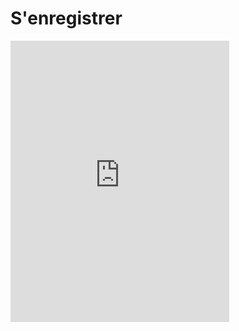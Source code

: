 # S'enregistrer

<!-- MACRO{snippet|debug=false|ignoreDownloadError=false|verbatim=false|file=src/site/resources/fragments/breadcrum.snippet.html} -->

<iframe id="haWidget" allowtransparency="true" src="https://www.helloasso.com/associations/bjpc/evenements/paris-jug-s-java-day-2024/widget-vignette" style="width: 350px; height: 450px; border: none;"></iframe>

<!--
Pour la formation professionnelle, vous pouvez prendre contact avec OXiane à l'adresse suivante : [formation@oxiane.com](mailto:formation@oxiane.com).
-->